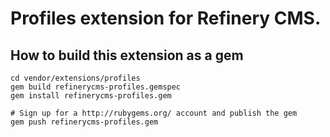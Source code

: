 # Profiles extension for Refinery CMS.

## How to build this extension as a gem

    cd vendor/extensions/profiles
    gem build refinerycms-profiles.gemspec
    gem install refinerycms-profiles.gem

    # Sign up for a http://rubygems.org/ account and publish the gem
    gem push refinerycms-profiles.gem